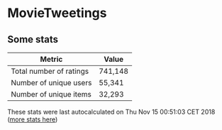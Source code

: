 # MovieTweetings
## Some stats

Metric | Value
--- | ---
Total number of ratings                 | 741,148
Number of unique users                  | 55,341
Number of unique items                  | 32,293
These stats were last autocalculated on Thu Nov 15 00:51:03 CET 2018  ([more stats here](./stats.md))

